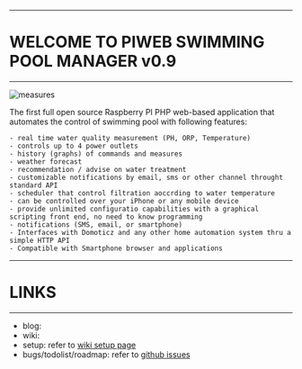 ---------------------------------------------------------
# WELCOME TO PIWEB SWIMMING POOL MANAGER v0.9
---------------------------------------------------------

![measures](https://github.com/infrafast/piwebpool/raw/gh-pages/wiki/measures.png)

The first full open source Raspberry PI PHP web-based application that automates the control of swimming pool with following features:

    - real time water quality measurement (PH, ORP, Temperature)
    - controls up to 4 power outlets
    - history (graphs) of commands and measures
    - weather forecast 
    - recommendation / advise on water treatment
    - customizable notifications by email, sms or other channel throught standard API
    - scheduler that control filtration aoccrding to water temperature
    - can be controlled over your iPhone or any mobile device
    - provide unlimited configuratio capabilities with a graphical scripting front end, no need to know programming
    - notifications (SMS, email, or smartphone)
    - Interfaces with Domoticz and any other home automation system thru a simple HTTP API
    - Compatible with Smartphone browser and applications


    
---------------------------------------------------------
# LINKS
---------------------------------------------------------
- blog: 
- wiki: 
- setup: refer to [wiki setup page](https://github.com/infrafast/piwebpool/wiki/Setup)   
- bugs/todolist/roadmap: refer to [github issues](https://github.com/infrafast/piwebpool/issues)   


